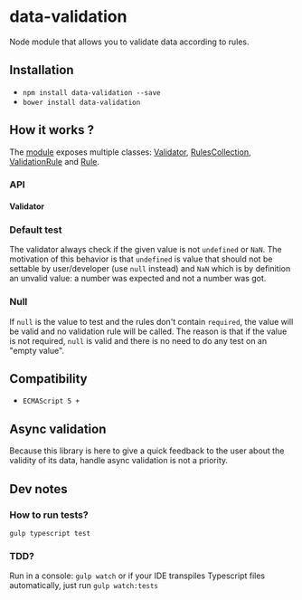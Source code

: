 # data-validation

Node module that allows you to validate data according to rules.

## Installation

* `npm install data-validation --save`
* `bower install data-validation`

## How it works ?

The [module](src/data-validation.ts) exposes multiple classes: [Validator](src/lib/Validator.ts), [RulesCollection](src/lib/RulesCollection.ts), [ValidationRule](src/lib/ValidationRule.ts) and [Rule](src/lib/Rule.ts).

### API

#### Validator

### Default test
The validator always check if the given value is not `undefined` or `NaN`.
The motivation of this behavior is that `undefined` is value that should not be settable by user/developer (use `null` instead)
and `NaN` which is by definition an unvalid value: a number was expected and not a number was got.

### Null
If `null` is the value to test and the rules don't contain `required`, the value will be valid and no validation rule will be called.
The reason is that if the value is not required, `null` is valid and there is no need to do any test on an "empty value".

## Compatibility
* `ECMAScript 5 +`

## Async validation
Because this library is here to give a quick feedback to the user about the validity of its data, handle async validation is not a priority.

## Dev notes

### How to run tests?

`gulp typescript test`

### TDD?

Run in a console: `gulp watch` or if your IDE transpiles Typescript files automatically, just run `gulp watch:tests`

